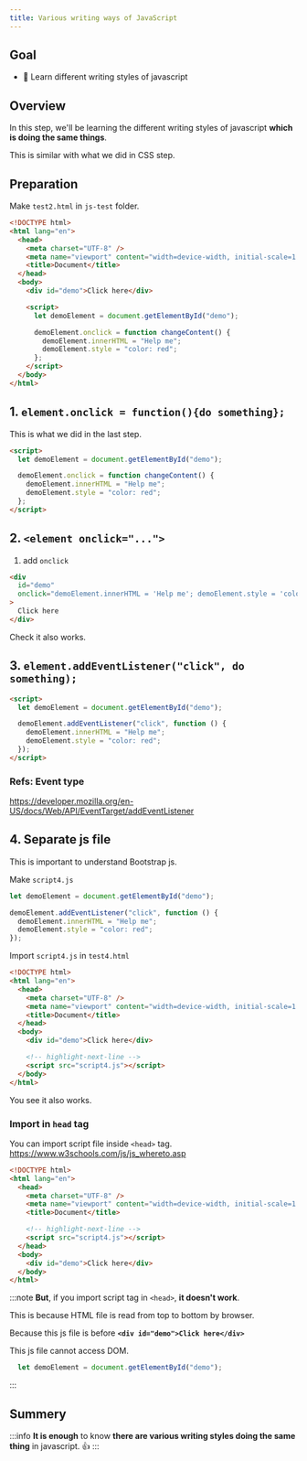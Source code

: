 ```yaml
---
title: Various writing ways of JavaScript
---
```


## Goal
- 🦁 Learn different writing styles of javascript
  
## Overview

In this step, we'll be learning the different writing styles of javascript **which is doing the same things**.

This is similar with what we did in CSS step.


## Preparation
Make `test2.html` in `js-test` folder.

```html title="test2.html"
<!DOCTYPE html>
<html lang="en">
  <head>
    <meta charset="UTF-8" />
    <meta name="viewport" content="width=device-width, initial-scale=1.0" />
    <title>Document</title>
  </head>
  <body>
    <div id="demo">Click here</div>

    <script>
      let demoElement = document.getElementById("demo");

      demoElement.onclick = function changeContent() {
        demoElement.innerHTML = "Help me";
        demoElement.style = "color: red";
      };
    </script>
  </body>
</html>
```



## 1. `element.onclick = function(){do something};`

This is what we did in the last step.

```html
<script>
  let demoElement = document.getElementById("demo");

  demoElement.onclick = function changeContent() {
    demoElement.innerHTML = "Help me";
    demoElement.style = "color: red";
  };
</script>
```

## 2. `<element onclick="...">`
1. add `onclick`
```html
<div
  id="demo"
  onclick="demoElement.innerHTML = 'Help me'; demoElement.style = 'color: red';"
>
  Click here
</div>
```

Check it also works.

## 3. `element.addEventListener("click", do something);`
```html
<script>
  let demoElement = document.getElementById("demo");

  demoElement.addEventListener("click", function () {
    demoElement.innerHTML = "Help me";
    demoElement.style = "color: red";
  });
</script>
```

### Refs: Event type
https://developer.mozilla.org/en-US/docs/Web/API/EventTarget/addEventListener


## 4. Separate js file
This is important to understand Bootstrap js.

Make `script4.js`
```js title="script4.js"
let demoElement = document.getElementById("demo");

demoElement.addEventListener("click", function () {
  demoElement.innerHTML = "Help me";
  demoElement.style = "color: red";
});
```

Import `script4.js` in `test4.html`

```html title="test4.html"
<!DOCTYPE html>
<html lang="en">
  <head>
    <meta charset="UTF-8" />
    <meta name="viewport" content="width=device-width, initial-scale=1.0" />
    <title>Document</title>
  </head>
  <body>
    <div id="demo">Click here</div>

    <!-- highlight-next-line -->
    <script src="script4.js"></script>
  </body>
</html>
```

You see it also works.

### Import in `head` tag
You can import script file inside `<head>` tag.
https://www.w3schools.com/js/js_whereto.asp


```html
<!DOCTYPE html>
<html lang="en">
  <head>
    <meta charset="UTF-8" />
    <meta name="viewport" content="width=device-width, initial-scale=1.0" />
    <title>Document</title>

    <!-- highlight-next-line -->
    <script src="script4.js"></script>
  </head>
  <body>
    <div id="demo">Click here</div>
  </body>
</html>
```

:::note
**But**, if you import script tag in `<head>`, **it doesn't work**.

This is because HTML file is read from top to bottom by browser.

Because this js file is before **`<div id="demo">Click here</div>`**

This js file cannot access DOM.
```js
  let demoElement = document.getElementById("demo");
```

:::

## Summery
:::info
**It is enough** to know **there are various writing styles doing the same thing** in javascript. 👍
:::